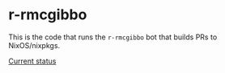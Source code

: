 # r-rmcgibbo

This is the code that runs the `r-rmcgibbo` bot that builds PRs to NixOS/nixpkgs.

[Current status](https://cloudwatch.amazonaws.com/dashboard.html?dashboard=r-rmcgibbo&context=eyJSIjoidXMtZWFzdC0xIiwiRCI6ImN3LWRiLTUyMzM1NzEwNjk2OSIsIlUiOiJ1cy1lYXN0LTFfVVN6Y1BqWW5nIiwiQyI6IjVxMjF1cHVhbmU4bDRvOTFvbjRlMWQwOHQ4IiwiSSI6InVzLWVhc3QtMTo3YjNmYzNjMC00NjczLTRlYzMtOGZjMC1hNTRiNmEzMmI5YjEiLCJPIjoiYXJuOmF3czppYW06OjUyMzM1NzEwNjk2OTpyb2xlL3NlcnZpY2Utcm9sZS9DbG91ZFdhdGNoRGFzaGJvYXJkLVB1YmxpYy1SZWFkT25seUFjY2Vzcy1yLXJtY2dpYmJvLUVSWUlMNTlPIiwiTSI6IlB1YmxpYyJ9)
